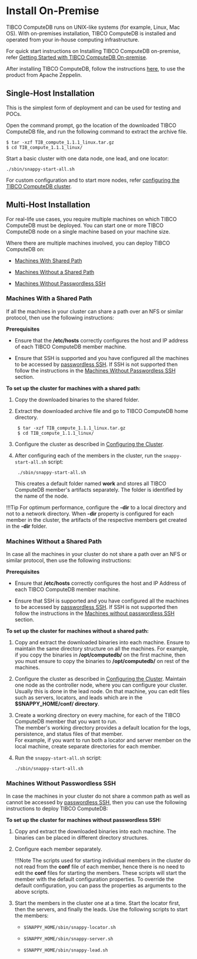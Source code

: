 <a id="install-on-premise"></a>
# Install On-Premise

TIBCO ComputeDB runs on UNIX-like systems (for example, Linux, Mac OS). With on-premises installation, TIBCO ComputeDB is installed and operated from your in-house computing infrastructure.

For quick start instructions on Installing TIBCO ComputeDB on-premise, refer [Getting Started with TIBCO ComputeDB On-premise](/quickstart/getting_started_by_installing_snappydata_on-premise.md). 

After installing TIBCO ComputeDB, follow the instructions [here](/howto/use_apache_zeppelin_with_snappydata.md), to use the product from Apache Zeppelin.

<a id="singlehost"></a>
## Single-Host Installation

This is the simplest form of deployment and can be used for testing and POCs.

Open the command prompt, go the location of the downloaded TIBCO ComputeDB file, and run the following command to extract the archive file.

```pre
$ tar -xzf TIB_compute_1.1.1_linux.tar.gz
$ cd TIB_compute_1.1.1_linux/
```

Start a basic cluster with one data node, one lead, and one locator:

```pre
./sbin/snappy-start-all.sh
```

For custom configuration and to start more nodes, refer [configuring the TIBCO ComputeDB cluster](../configuring_cluster/configuring_cluster.md).


<a id="multihost"></a>
## Multi-Host Installation

For real-life use cases, you require multiple machines on which TIBCO ComputeDB must be deployed. You can start one or more TIBCO ComputeDB node on a single machine based on your machine size.

Where there are multiple machines involved, you can deploy TIBCO ComputeDB on:

*	[Machines With Shared Path](#sharedpath)

*	[Machines Without a Shared Path](#machine-shared-path)

*	[Machines Without Passwordless SSH](#without_passwordless)

<a id="sharedpath"></a>
### Machines With a Shared Path
If all the machines in your cluster can share a path over an NFS or similar protocol, then use the following instructions:

**Prerequisites**

* Ensure that the **/etc/hosts** correctly configures the host and IP address of each TIBCO ComputeDB member machine.

* Ensure that SSH is supported and you have configured all the machines to be accessed by [passwordless SSH](../reference/misc/passwordless_ssh.md). If SSH is not supported then follow the instructions in the [Machines Without Passwordless SSH](#without_passwordless) section.

**To set up the cluster for machines with a shared path:**

1. Copy the downloaded binaries to the shared folder.

2. Extract the downloaded archive file and go to TIBCO ComputeDB home directory.

		$ tar -xzf TIB_compute_1.1.1_linux.tar.gz
		$ cd TIB_compute_1.1.1_linux/

3. Configure the cluster as described in [Configuring the Cluster](../configuring_cluster/configuring_cluster.md).

4. After configuring each of the members in the cluster, run the `snappy-start-all.sh` script:

		./sbin/snappy-start-all.sh

	This creates a default folder named **work** and stores all TIBCO ComputeDB member's artifacts separately. The folder is identified by the name of the node.

!!!Tip
	For optimum performance, configure the **-dir** to a local directory and not to a network directory. When **-dir** property is configured for each member in the cluster, the artifacts of the respective members get created in the  **-dir** folder.

<a id="machine-shared-path"></a>
### Machines Without a Shared Path

In case all the machines in your cluster do not share a path over an NFS or similar protocol, then use the following instructions:

**Prerequisites**

*	Ensure that **/etc/hosts** correctly configures the host and IP Address of each TIBCO ComputeDB member machine.

*	Ensure that SSH is supported and you have configured all the machines to be accessed by [passwordless SSH](../reference/misc/passwordless_ssh.md). If SSH is not supported then follow the instructions in the [Machines without passwordless SSH](#without_passwordless) section.

**To set up the cluster for machines without a shared path:**

1.	Copy and extract the downloaded binaries into each machine.	Ensure to maintain the same directory structure on all the machines. For example, if you copy the binaries in **/opt/computedb/** on the first machine, then you must ensure to copy the binaries to **/opt/computedb/** on rest of the machines.

2.	Configure the cluster as described in [Configuring the Cluster](../configuring_cluster/configuring_cluster.md). Maintain one node as the controller node, where you can configure your cluster. Usually this is done in the lead node. On that machine, you can edit files such as servers, locators, and leads which are in the **$SNAPPY_HOME/conf/ directory**.

3.	Create a working directory on every machine, for each of the TIBCO ComputeDB member that you want to run. <br> The member's working directory provides a default location for the logs, persistence, and status files of that member. <br>For example, if you want to run both a locator and server member on the local machine, create separate directories for each member.

4.	Run the `snappy-start-all.sh` script:

		./sbin/snappy-start-all.sh

<a id="without_passwordless"></a>
### Machines Without Passwordless SSH


In case the machines in your cluster do not share a common path as well as cannot be accessed by [passwordless SSH](../reference/misc/passwordless_ssh.md), then you can use the following instructions to deploy TIBCO ComputeDB:

**To set up the cluster for machines without passwordless SSH:**

1.	Copy and extract the downloaded binaries into each machine. The binaries can be placed in different directory structures. 

3.	Configure each member separately.

	!!!Note
			The scripts used for starting individual members in the cluster do not read from the **conf** file of each member, hence there is no need to edit the **conf** files for starting the members. These scripts will start the member with the default configuration properties. To override the default configuration, you can pass the properties as arguments to the above scripts.

5.	Start the members in the cluster one at a time. Start the locator first, then the servers, and finally the leads. Use the following scripts to start the members:

	*	`$SNAPPY_HOME/sbin/snappy-locator.sh`

	*	`$SNAPPY_HOME/sbin/snappy-server.sh`
	
	*	`$SNAPPY_HOME/sbin/snappy-lead.sh`




 



